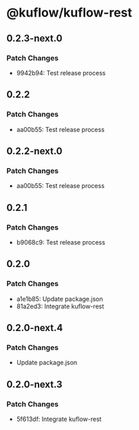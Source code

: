 # @kuflow/kuflow-rest

## 0.2.3-next.0

### Patch Changes

- 9942b94: Test release process

## 0.2.2

### Patch Changes

- aa00b55: Test release process

## 0.2.2-next.0

### Patch Changes

- aa00b55: Test release process

## 0.2.1

### Patch Changes

- b9068c9: Test release process

## 0.2.0

### Patch Changes

- a1e1b85: Update package.json
- 81a2ed3: Integrate kuflow-rest

## 0.2.0-next.4

### Patch Changes

- Update package.json

## 0.2.0-next.3

### Patch Changes

- 5f613df: Integrate kuflow-rest
